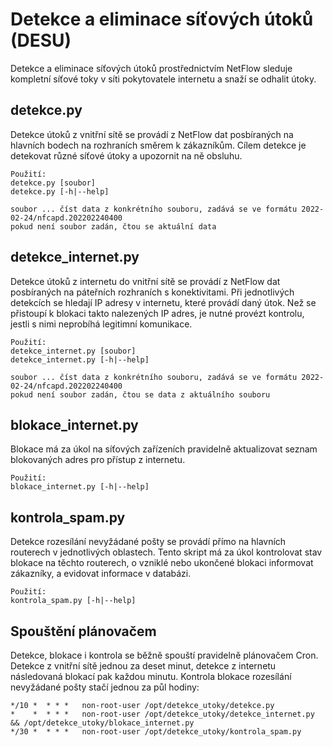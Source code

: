 # Detekce a eliminace síťových útoků (DESU)

Detekce a eliminace síťových útoků prostřednictvím NetFlow sleduje kompletní síťové toky v síti pokytovatele internetu a snaží se odhalit útoky.

## detekce.py

Detekce útoků z vnitřní sítě se provádí z NetFlow dat posbíraných na hlavních bodech na rozhraních směrem k zákazníkům.
Cílem detekce je detekovat různé síťové útoky a upozornit na ně obsluhu.

```
Použití:
detekce.py [soubor]
detekce.py [-h|--help]

soubor ... číst data z konkrétního souboru, zadává se ve formátu 2022-02-24/nfcapd.202202240400
pokud není soubor zadán, čtou se aktuální data
```

## detekce_internet.py

Detekce útoků z internetu do vnitřní sítě se provádí z NetFlow dat posbíraných na páteřních rozhraních s konektivitami. 
Při jednotlivých detekcích se hledají IP adresy v internetu, které provádí daný útok.
Než se přistoupí k blokaci takto nalezených IP adres, je nutné provézt kontrolu, jestli s nimi neprobíhá legitimní komunikace.

```
Použití:
detekce_internet.py [soubor]
detekce_internet.py [-h|--help]

soubor ... číst data z konkrétního souboru, zadává se ve formátu 2022-02-24/nfcapd.202202240400
pokud není soubor zadán, čtou se data z aktuálního souboru
```

## blokace_internet.py

Blokace má za úkol na síťových zařízeních pravidelně aktualizovat seznam blokovaných adres pro přístup z internetu.

```
Použití:
blokace_internet.py [-h|--help]
```

## kontrola_spam.py

Detekce rozesílání nevyžádané pošty se provádí přímo na hlavních routerech v jednotlivých oblastech.
Tento skript má za úkol kontrolovat stav blokace na těchto routerech, o vzniklé nebo ukončené blokaci informovat zákazníky, a evidovat informace v databázi.

```
Použití:
kontrola_spam.py [-h|--help]
```

## Spouštění plánovačem

Detekce, blokace i kontrola se běžně spouští pravidelně plánovačem Cron. Detekce z vnitřní sítě jednou za deset minut, detekce z internetu následovaná blokací pak každou minutu. Kontrola blokace rozesílání nevyžádané pošty stačí jednou za půl hodiny:

```
*/10 *  * * *   non-root-user /opt/detekce_utoky/detekce.py
*    *  * * *   non-root-user /opt/detekce_utoky/detekce_internet.py && /opt/detekce_utoky/blokace_internet.py
*/30 *  * * *   non-root-user /opt/detekce_utoky/kontrola_spam.py
```
